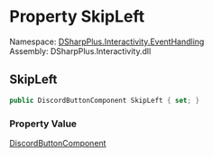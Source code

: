 # Property SkipLeft

Namespace: [DSharpPlus.Interactivity.EventHandling](DSharpPlus.Interactivity.EventHandling.md)  
Assembly: DSharpPlus.Interactivity.dll

## <a id="DSharpPlus_Interactivity_EventHandling_PaginationButtons_SkipLeft"></a>SkipLeft

```csharp
public DiscordButtonComponent SkipLeft { set; }
```

### Property Value

[DiscordButtonComponent](DSharpPlus.Entities.DiscordButtonComponent.md)

